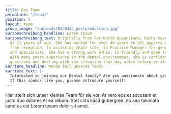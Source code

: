 ```yaml
---
title: Das Team
permalink: "/team/"
position: 5
layout: team
group_image: "/uploads/DSC0424_postproduction.jpg"
kurzbeschreibung_headline: Lorem Ipsum
kurzbeschreibung_text: Originally from Far North Queensland, Kathy moved to Canberra
  at 21 years of age. She has worked for over 40 years in all aspects of Dentistry,
  from reception, to assisting chair side, to Practice Manager for general dentists
  and specialists. She has a strong work ethic, is friendly and open to new challenges.
  With many years experience in the dental environment, she is confident in answering
  questions and dealing with any situation that may arise before or after your appointment.
karriere_headline: Werde Teil unseres Teams
karriere_text: |-
  Interested in joining our Dental family? Are you passionate about your work and want to have fun doing it? We are always looking for the best dentists, hygienists, assistants, and support staff for our team.
  If this sounds like you, please introduce yourself!
---
```


Hier stellt sich unser kleines Team für sie vor. At vero eos et accusam et justo duo dolores et ea rebum. Stet clita kasd gubergren, no sea takimata sanctus est Lorem ipsum dolor sit amet.